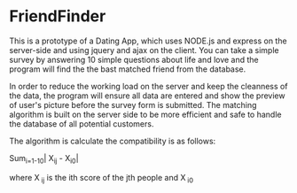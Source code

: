 # FriendFinder
This is a prototype of a Dating App, which uses NODE.js and express on the server-side and using jquery and ajax on the client. You  can take a simple survey by answering 10 simple questions about life and love and the program will find the the bast matched friend from the database. 

In order to reduce the working load on the server and keep the cleanness of the data, the program will ensure all data are entered and show the preview of user's picture before the survey form is submitted. The matching algorithm is built on the server side to be more efficient and safe to handle the database of all potential customers.

The algorithm is calculate the compatibility is  as follows:


Sum<sub>i=1-10</sub>| X<sub>ij</sub> - X<sub>i0</sub>| 

where X<sub> ij</sub> is the ith score of the jth people and X<sub> i0</sub>


